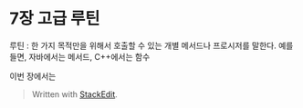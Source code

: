 # 7장 고급 루틴


루틴 : 한 가지 목적만을 위해서 호출할 수 있는 개별 메서드나 프로시저를 말한다. 예를 들면, 자바에서는 메서드, C++에서는 함수

이번 장에서는 


> Written with [StackEdit](https://stackedit.io/).
<!--stackedit_data:
eyJoaXN0b3J5IjpbMTM3NDIwNTk4MCwtMTAzOTc4MDA3OF19
-->